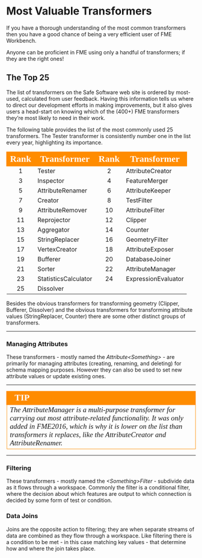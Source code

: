 # Most Valuable Transformers #

If you have a thorough understanding of the most common transformers then you have a good chance of being a very efficient user of FME Workbench.

Anyone can be proficient in FME using only a handful of transformers; if they are the right ones!

## The Top 25 ##
The list of transformers on the Safe Software web site is ordered by most-used, calculated from user feedback. Having this information tells us where to direct our development efforts in making improvements, but it also gives users a head-start on knowing which of the (400+) FME transformers they’re most likely to need in their work.

The following table provides the list of the most commonly used 25 transformers. The Tester transformer is consistently number one in the list every year, highlighting its importance.

<table style="border-spacing: 0px">
<tr>
<th style="vertical-align:middle;background-color:darkorange;border: 2px solid darkorange">
<span style="color:white;font-size:x-large;font-weight: bold;font-family:serif">Rank</span></th>
<th style="vertical-align:middle;background-color:darkorange;border: 2px solid darkorange">
<span style="color:white;font-size:x-large;font-weight: bold;font-family:serif">Transformer</th>
<th style="vertical-align:middle;background-color:darkorange;border: 2px solid darkorange">
<span style="color:white;font-size:x-large;font-weight: bold;font-family:serif">Rank</span></th>
<th style="vertical-align:middle;background-color:darkorange;border: 2px solid darkorange">
<span style="color:white;font-size:x-large;font-weight: bold;font-family:serif">Transformer</th>
</tr>
<tr><td style="text-align:center">1</td><td>Tester</td><td style="text-align:center">2</td><td>AttributeCreator</td></tr>
<tr><td style="text-align:center">3</td><td>Inspector</td><td style="text-align:center">4</td><td>FeatureMerger</td></tr>
<tr><td style="text-align:center">5</td><td>AttributeRenamer</td><td style="text-align:center">6</td><td>AttributeKeeper</td></tr>
<tr><td style="text-align:center">7</td><td>Creator</td><td style="text-align:center">8</td><td>TestFilter</td></tr>
<tr><td style="text-align:center">9</td><td>AttributeRemover</td><td style="text-align:center">10</td><td>AttributeFilter</td></tr>
<tr><td style="text-align:center">11</td><td>Reprojector</td><td style="text-align:center">12</td><td>Clipper</td></tr>
<tr><td style="text-align:center">13</td><td>Aggregator</td><td style="text-align:center">14</td><td>Counter</td></tr>
<tr><td style="text-align:center">15</td><td>StringReplacer</td><td style="text-align:center">16</td><td>GeometryFilter</td></tr>
<tr><td style="text-align:center">17</td><td>VertexCreator</td><td style="text-align:center">18</td><td>AttributeExposer</td></tr>
<tr><td style="text-align:center">19</td><td>Bufferer</td><td style="text-align:center">20</td><td>DatabaseJoiner</td></tr>
<tr><td style="text-align:center">21</td><td>Sorter</td><td style="text-align:center">22</td><td>AttributeManager</td></tr>
<tr><td style="text-align:center">23</td><td>StatisticsCalculator</td><td style="text-align:center">24</td><td>ExpressionEvaluator</td></tr>
<tr><td style="text-align:center">25</td><td>Dissolver</td></tr>
</table>

Besides the obvious transformers for transforming geometry (Clipper, Bufferer, Dissolver) and the obvious transformers for transforming attribute values (StringReplacer, Counter) there are some other distinct groups of transformers.

---

### Managing Attributes ###
These transformers - mostly named the *Attribute&lt;Something&gt;* - are primarily for managing attributes (creating, renaming, and deleting) for schema mapping purposes. However they can also be used to set new attribute values or update existing ones.

---

<!--Tip Section--> 

<table style="border-spacing: 0px">
<tr>
<td style="vertical-align:middle;background-color:darkorange;border: 2px solid darkorange">
<i class="fa fa-info-circle fa-lg fa-pull-left fa-fw" style="color:white;padding-right: 12px;vertical-align:text-top"></i>
<span style="color:white;font-size:x-large;font-weight: bold;font-family:serif">TIP</span>
</td>
</tr>

<tr>
<td style="border: 1px solid darkorange">
<span style="font-family:serif; font-style:italic; font-size:larger">
The AttributeManager is a multi-purpose transformer for carrying out most attribute-related functionality. It was only added in FME2016, which is why it is lower on the list than transformers it replaces, like the AttributeCreator and AttributeRenamer.
</span>
</td>
</tr>
</table>

---

### Filtering ###
These transformers - mostly named the *&lt;Something&gt;Filter* - subdivide data as it flows through a workspace. Commonly the filter is a conditional filter, where the decision about which features are output to which connection is decided by some form of test or condition.


### Data Joins ###
Joins are the opposite action to filtering; they are when separate streams of data are combined as they flow through a workspace. Like filtering there is a condition to be met - in this case matching key values - that determine how and where the join takes place.